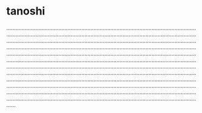 # tanoshi
......................................................................................................................................................................................................................................................................................................................................................................................................................................................................................................................................................................................................................................................................................................................................................................................................................................................................................................................................................................................................................................................................................................................................................................................................................................................................................................................................................................................................................................................................................................................................................